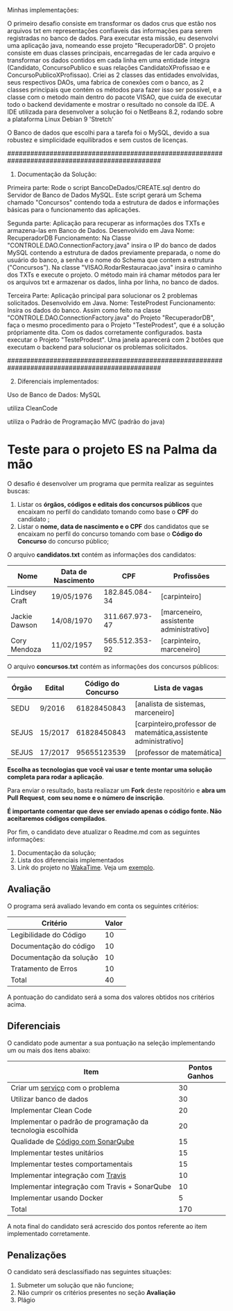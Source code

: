 Minhas implementações:

O primeiro desafio consiste em transformar os dados crus que estão nos arquivos txt em representações confiaveis das informações para serem registradas no banco de dados. Para executar esta missão, eu desenvolvi uma aplicação java, nomeando esse projeto "RecuperadorDB". O projeto consiste em duas classes principais, encarregadas de ler cada arquivo e transformar os dados contidos em cada linha em uma entidade íntegra (Candidato, ConcursoPublico e suas relações CandidatoXProfissao e e ConcursoPublicoXProfissao). 
Criei as 2 classes das entidades envolvidas, seus respectivos DAOs, uma fabrica de conexões com o banco, as 2 classes principais que contém os métodos para fazer isso ser possível, e a classe com o metodo main dentro do pacote VISAO, que cuida de executar todo o backend devidamente e mostrar o resultado no console da IDE. A IDE utilizada para desenvolver a solução foi o NetBeans 8.2, rodando sobre a plataforma Linux Debian 9 'Stretch'

O Banco de dados que escolhi para a tarefa foi o MySQL, devido a sua robustez e simplicidade equilibrados e sem custos de licenças.

################################################################################################

1) Documentação da Solução:

Primeira parte:
Rode o script BancoDeDados/CREATE.sql dentro do Servidor de Banco de Dados MySQL. Este script gerará um Schema chamado "Concursos" contendo toda a estrutura de dados e informações básicas para o funcionamento das aplicações.

Segunda parte: 
Aplicação para recuperar as informações dos TXTs e armazena-las em Banco de Dados.
Desenvolvido em Java
Nome: RecuperadorDB
Funcionamento: Na Classe "CONTROLE.DAO.ConnectionFactory.java" insira o IP do banco de dados MySQL contendo a estrutura de dados previamente preparada, o nome do usuário do banco, a senha e o nome do Schema que contem a estrutura ("Concursos").
Na classe "VISAO.RodarRestauracao.java" insira o caminho dos TXTs e execute o projeto. O método main irá chamar métodos para ler os arquivos txt e armazenar os dados, linha por linha, no banco de dados.

Terceira Parte:
Aplicação principal para solucionar os 2 problemas solicitados.
Desenvolvido em Java.
Nome: TesteProdest
Funcionamento: Insira os dados do banco. Assim como feito na classe "CONTROLE.DAO.ConnectionFactory.java" do Projeto "RecuperadorDB", faça o mesmo procedimento para o Projeto "TesteProdest", que é a solução própriamente dita.
Com os dados corretamente configurados. basta executar o Projeto "TesteProdest". Uma janela aparecerá com 2 botões que executam o backend para solucionar os problemas solicitados.

################################################################################################

2) Diferenciais implementados:

Uso de Banco de Dados: MySQL

utiliza CleanCode

utiliza o Padrão de Programação MVC (padrão do java)




# Teste para o projeto ES na Palma da mão

O desafio é desenvolver um programa que permita realizar as seguintes buscas: 
1. Listar os **órgãos, códigos e editais dos concursos públicos** que encaixam no perfil do candidato tomando como base o **CPF** do candidato ; 
2. Listar o **nome, data de nascimento e o CPF** dos candidatos que se encaixam no perfil do concurso tomando com base o **Código do Concurso** do concurso público;

O arquivo **candidatos.txt** contém as informações dos candidatos:

| Nome  | Data de Nascimento  | CPF |  Profissões|
|---|---|---|---|
| Lindsey Craft  |  19/05/1976  |  182.845.084-34  |  [carpinteiro]  | 
| Jackie Dawson  |  14/08/1970  |  311.667.973-47  |  [marceneiro, assistente administrativo]  |
| Cory Mendoza |   11/02/1957 |  565.512.353-92  |  [carpinteiro, marceneiro] |

O arquivo **concursos.txt** contém as informações dos concursos públicos:

| Órgão  | Edital  | Código do Concurso |  Lista de vagas|
|---|---|---|---|
| SEDU  | 9/2016  |  61828450843  |  [analista de sistemas, marceneiro]  | 
| SEJUS | 15/2017  |  61828450843  |  [carpinteiro,professor de matemática,assistente administrativo] |
| SEJUS | 17/2017 |  95655123539  |  [professor de matemática] |

**Escolha as tecnologias que você vai usar e tente montar uma solução completa para rodar a aplicação**.

Para enviar o resultado, basta realiazar um **Fork** deste repositório e **abra um Pull Request**, **com seu nome e o número de inscrição**.  

**É importante comentar que deve ser enviado apenas o código fonte. Não aceitaremos códigos compilados**.

Por fim, o candidato deve atualizar o Readme.md com as seguintes informações: 
1. Documentação da solução;
2. Lista dos diferenciais implementados
3. Link do projeto no [WakaTime](https://wakatime.com/). Veja um [exemplo](https://wakatime.com/@b142ebdf-4d65-4b92-bc14-567db7b72151/projects/zrxbwdmhtu?start=2018-01-25&end=2018-01-31).  

## Avaliação

O programa será avaliado levando em conta os seguintes critérios:

| Critério  | Valor | 
|---|---|
| Legibilidade do Código |  10  |
| Documentação do código|  10  |
| Documentação da solução|  10  |
| Tratamento de Erros| 10| 
| Total| 40|

A pontuação do candidato será a soma dos valores obtidos nos critérios acima.

## Diferenciais 

O candidato pode aumentar a sua pontuação na seleção implementando um ou mais dos itens abaixo:

| Item  | Pontos Ganhos | 
|---|---|
| Criar um [serviço](https://martinfowler.com/articles/microservices.html) com o problema |  30  |
| Utilizar banco de dados| 30|
| Implementar Clean Code |  20  |
| Implementar o padrão de programação da tecnologia escolhida |  20  |
| Qualidade de [Código com SonarQube](https://about.sonarcloud.io/) |  15  |
| Implementar testes unitários |  15  |
| Implementar testes comportamentais |  15  |
| Implementar integração com [Travis](https://travis-ci.org/)  |  10  |
| Implementar integração com Travis + SonarQube |  10  |
| Implementar usando Docker| 5|
| Total| 170|

A nota final do candidato será acrescido dos pontos referente ao item implementado corretamente.

## Penalizações

O candidato será desclassifiado nas seguintes situações:

1. Submeter um solução que não funcione; 
2. Não cumprir os critérios presentes no seção **Avaliação**
3. Plágio
